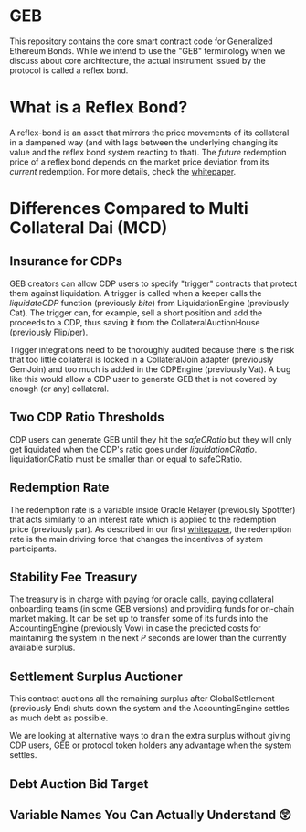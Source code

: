 # GEB

This repository contains the core smart contract code for Generalized Ethereum Bonds. While we intend to use the "GEB" terminology when we discuss about core architecture, the actual instrument issued by the protocol is called a reflex bond.

# What is a Reflex Bond?

A reflex-bond is an asset that mirrors the price movements of its collateral in a dampened way (and with lags between the underlying changing its value and the reflex bond system reacting to that). The _future_ redemption price of a reflex bond depends on the market price deviation from its _current_ redemption. For more details, check the [whitepaper](https://github.com/reflexer-labs/whitepapers/blob/master/rai.pdf).

# Differences Compared to Multi Collateral Dai (MCD)

## Insurance for CDPs

GEB creators can allow CDP users to specify "trigger" contracts that protect them against liquidation. A trigger is called when a keeper calls the *liquidateCDP* function (previously *bite*) from LiquidationEngine (previously Cat). The trigger can, for example, sell a short position and add the proceeds to a CDP, thus saving it from the CollateralAuctionHouse (previously Flip/per).

Trigger integrations need to be thoroughly audited because there is the risk that too little collateral is locked in a CollateralJoin adapter (previously GemJoin) and too much is added in the CDPEngine (previously Vat). A bug like this would allow a CDP user to generate GEB that is not covered by enough (or any) collateral.

## Two CDP Ratio Thresholds

CDP users can generate GEB until they hit the *safeCRatio* but they will only get liquidated when the CDP's ratio goes under *liquidationCRatio*. liquidationCRatio must be smaller than or equal to safeCRatio.

## Redemption Rate

The redemption rate is a variable inside Oracle Relayer (previously Spot/ter) that acts similarly to an interest rate which is applied to the redemption price (previously par). As described in our first [whitepaper](https://github.com/reflexer-labs/whitepapers/blob/master/rai.pdf), the redemption rate is the main driving force that changes the incentives of system participants.

## Stability Fee Treasury

The [treasury](https://github.com/reflexer-labs/geb/blob/master/src/StabilityFeeTreasury.sol) is in charge with paying for oracle calls, paying collateral onboarding teams (in some GEB versions) and providing funds for on-chain market making. It can be set up to transfer some of its funds into the AccountingEngine (previously Vow) in case the predicted costs for maintaining the system in the next *P* seconds are lower than the currently available surplus.

## Settlement Surplus Auctioner

This contract auctions all the remaining surplus after GlobalSettlement (previously End) shuts down the system and the AccountingEngine settles as much debt as possible.

We are looking at alternative ways to drain the extra surplus without giving CDP users, GEB or protocol token holders any advantage when the system settles.

## Debt Auction Bid Target



## Variable Names You Can Actually Understand :astonished:
